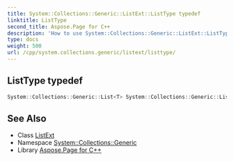 ```yaml
---
title: System::Collections::Generic::ListExt::ListType typedef
linktitle: ListType
second_title: Aspose.Page for C++
description: 'How to use System::Collections::Generic::ListExt::ListType typedef of System::Collections::Generic::ListExt class in C++.'
type: docs
weight: 500
url: /cpp/system.collections.generic/listext/listtype/
---
```

## ListType typedef




```cpp
System::Collections::Generic::List<T> System::Collections::Generic::ListExt< T >::ListType
```

## See Also

* Class [ListExt](../)
* Namespace [System::Collections::Generic](../../)
* Library [Aspose.Page for C++](../../../)
